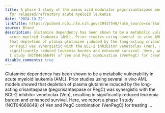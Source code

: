 ```yaml
---
title: A phase 1 study of the amino acid modulator pegcrisantaspase and venetoclax
  for relapsed/refractory acute myeloid leukemia
date: '2024-10-22'
linkTitle: https://pubmed.ncbi.nlm.nih.gov/39437546/?utm_source=curl&utm_medium=rss&utm_campaign=journals&utm_content=7603509&fc=None&ff=20241023205824&v=2.18.0.post9+e462414
source: Blood
description: Glutamine dependency has been shown to be a metabolic vulnerability in
  acute myeloid leukemia (AML). Prior studies using several in vivo AML models showed
  that depletion of plasma glutamine induced by the long-acting crisantaspase (pegcrisantaspase
  or PegC) was synergistic with the BCL-2 inhibitor venetoclax (Ven), resulting in
  significantly reduced leukemia burden and enhanced survival. Here, we report a phase
  1 study (NCT04666649) of Ven and PegC combination (VenPegC) for treating ...
disable_comments: true
---
```

Glutamine dependency has been shown to be a metabolic vulnerability in acute myeloid leukemia (AML). Prior studies using several in vivo AML models showed that depletion of plasma glutamine induced by the long-acting crisantaspase (pegcrisantaspase or PegC) was synergistic with the BCL-2 inhibitor venetoclax (Ven), resulting in significantly reduced leukemia burden and enhanced survival. Here, we report a phase 1 study (NCT04666649) of Ven and PegC combination (VenPegC) for treating ...